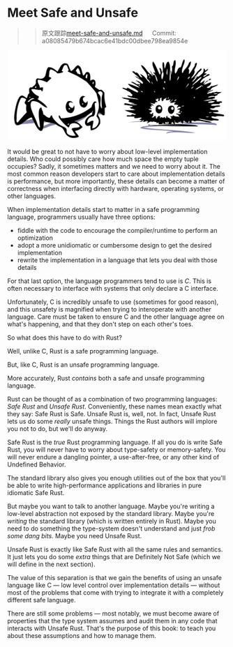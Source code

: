 # Meet Safe and Unsafe

> > 原文跟踪[meet-safe-and-unsafe.md](https://github.com/rust-lang-nursery/nomicon/blob/master/src/meet-safe-and-unsafe.md) &emsp; Commit: a08085479b674bcac6e41bdc00dbee798ea9854e

![safe and unsafe](../img/safeandunsafe.svg)

It would be great to not have to worry about low-level implementation details.
Who could possibly care how much space the empty tuple occupies? Sadly, it
sometimes matters and we need to worry about it. The most common reason
developers start to care about implementation details is performance, but more
importantly, these details can become a matter of correctness when interfacing
directly with hardware, operating systems, or other languages.

When implementation details start to matter in a safe programming language,
programmers usually have three options:

* fiddle with the code to encourage the compiler/runtime to perform an optimization
* adopt a more unidiomatic or cumbersome design to get the desired implementation
* rewrite the implementation in a language that lets you deal with those details

For that last option, the language programmers tend to use is *C*. This is often
necessary to interface with systems that only declare a C interface.

Unfortunately, C is incredibly unsafe to use (sometimes for good reason),
and this unsafety is magnified when trying to interoperate with another
language. Care must be taken to ensure C and the other language agree on
what's happening, and that they don't step on each other's toes.

So what does this have to do with Rust?

Well, unlike C, Rust is a safe programming language.

But, like C, Rust is an unsafe programming language.

More accurately, Rust *contains* both a safe and unsafe programming language.

Rust can be thought of as a combination of two programming languages: *Safe
Rust* and *Unsafe Rust*. Conveniently, these names mean exactly what they say:
Safe Rust is Safe. Unsafe Rust is, well, not. In fact, Unsafe Rust lets us
do some *really* unsafe things. Things the Rust authors will implore you not to
do, but we'll do anyway.

Safe Rust is the *true* Rust programming language. If all you do is write Safe
Rust, you will never have to worry about type-safety or memory-safety. You will
never endure a dangling pointer, a use-after-free, or any other kind of
Undefined Behavior.

The standard library also gives you enough utilities out of the box that you'll
be able to write high-performance applications and libraries in pure idiomatic
Safe Rust.

But maybe you want to talk to another language. Maybe you're writing a
low-level abstraction not exposed by the standard library. Maybe you're
*writing* the standard library (which is written entirely in Rust). Maybe you
need to do something the type-system doesn't understand and just *frob some dang
bits*. Maybe you need Unsafe Rust.

Unsafe Rust is exactly like Safe Rust with all the same rules and semantics.
It just lets you do some *extra* things that are Definitely Not Safe
(which we will define in the next section).

The value of this separation is that we gain the benefits of using an unsafe
language like C — low level control over implementation details — without most
of the problems that come with trying to integrate it with a completely
different safe language.

There are still some problems — most notably, we must become aware of properties
that the type system assumes and audit them in any code that interacts with
Unsafe Rust. That's the purpose of this book: to teach you about these assumptions
and how to manage them.
